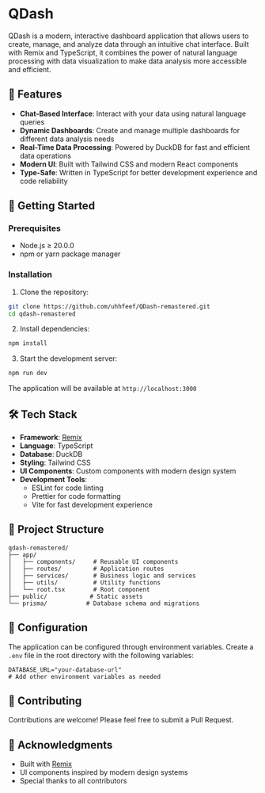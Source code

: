 # QDash

QDash is a modern, interactive dashboard application that allows users to create, manage, and analyze data through an intuitive chat interface. Built with Remix and TypeScript, it combines the power of natural language processing with data visualization to make data analysis more accessible and efficient.

## 🌟 Features

- **Chat-Based Interface**: Interact with your data using natural language queries
- **Dynamic Dashboards**: Create and manage multiple dashboards for different data analysis needs
- **Real-Time Data Processing**: Powered by DuckDB for fast and efficient data operations
- **Modern UI**: Built with Tailwind CSS and modern React components
- **Type-Safe**: Written in TypeScript for better development experience and code reliability

## 🚀 Getting Started

### Prerequisites

- Node.js ≥ 20.0.0
- npm or yarn package manager

### Installation

1. Clone the repository:
```bash
git clone https://github.com/uhhfeef/QDash-remastered.git
cd qdash-remastered
```

2. Install dependencies:
```bash
npm install
```

3. Start the development server:
```bash
npm run dev
```

The application will be available at `http://localhost:3000`

## 🛠️ Tech Stack

- **Framework**: [Remix](https://remix.run/)
- **Language**: TypeScript
- **Database**: DuckDB
- **Styling**: Tailwind CSS
- **UI Components**: Custom components with modern design system
- **Development Tools**:
  - ESLint for code linting
  - Prettier for code formatting
  - Vite for fast development experience

## 📁 Project Structure

```
qdash-remastered/
├── app/
│   ├── components/     # Reusable UI components
│   ├── routes/         # Application routes
│   ├── services/       # Business logic and services
│   ├── utils/          # Utility functions
│   └── root.tsx        # Root component
├── public/            # Static assets
└── prisma/           # Database schema and migrations
```

## 🔧 Configuration

The application can be configured through environment variables. Create a `.env` file in the root directory with the following variables:

```env
DATABASE_URL="your-database-url"
# Add other environment variables as needed
```

## 🤝 Contributing

Contributions are welcome! Please feel free to submit a Pull Request.

## 🙏 Acknowledgments

- Built with [Remix](https://remix.run/)
- UI components inspired by modern design systems
- Special thanks to all contributors
